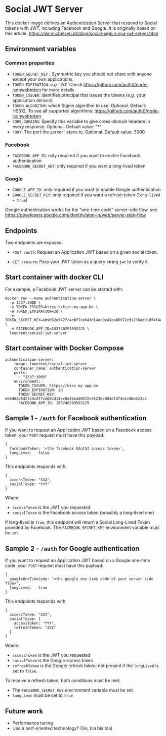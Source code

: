 # Social JWT Server

This docker image defines an Authentication Server that respond to Social tokens with JWT, including Facebook and Google.
It is originally based on this article: https://ole.michelsen.dk/blog/social-signin-spa-jwt-server.html .

## Environment variables

### Common properties

* `TOKEN_SECRET_KEY` : Symmetric key you should not share with anyone except your own applications.
* `TOKEN_EXPIRATION`: _e.g._ '2d'. Check https://github.com/auth0/node-jsonwebtoken for more details
* `TOKEN_ISSUER`: identifies principal that issues the tokens (_e.g._ your application domain)
* `TOKEN_ALGORITHM`: which Signin algorithm to use. Optional. Default: HS512. To see all supported algorithms: https://github.com/auth0/node-jsonwebtoken
* `CORS_DOMAINS`: Specify this variable to give cross-domain headers in every response. Optional. Default value: "*"
* `PORT`: The port the server listens to. Optional. Default value: 3000

### Facebook

* `FACEBOOK_APP_ID`: only required if you want to enable Facebook authentication
* `FACEBOOK_SECRET_KEY`: only required if you want a long-lived token

### Google

* `GOOGLE_APP_ID`: only required if you want to enable Google authentication
* `GOOGLE_SECRET_KEY`: only required if you want a refresh token (`long-lived = true`)

Google authentication works for the "one-time code" server-side flow. see https://developers.google.com/identity/sign-in/web/server-side-flow

## Endpoints

Two endpoints are exposed:
* `POST /auth`: Request an Application JWT based on a given social token.


* `GET /secure`: Pass your JWT token as a query string `jwt` to verify it

## Start container with docker CLI

For example, a Facebook JWT server can be started with:

```
docker run --name authentication-server \
  -p 1337:3000 \
  -e TOKEN_ISSUER=https://kiss-my-app.be \
  -e TOKEN_EXPIRATION=2d \
  -e TOKEN_SECRET_KEY=eb9d62e5427c4c8f7ce043d14ec8e42ea86972c91236edd1df4f4e1c06d623ca \
  -e FACEBOOK_APP_ID=183740293593225 \
  looorent/social-jwt-server
```

## Start container with Docker Compose

```
authentication-server:
    image: looorent/social-jwt-server
    container_name: authentication-server
    ports:
      - "1337:3000"
    environment:
      TOKEN_ISSUER: https://kiss-my-app.be
      TOKEN_EXPIRATION: 2d
      TOKEN_SECRET_KEY: eb9d62e5427c4c8f7ce043d14ec8e42ea86972c91236edd1df4f4e1c06d623ca
      FACEBOOK_APP_ID: 183740293593225
```

## Sample 1 - `/auth` for Facebook authentication

If you want to request an Application JWT based on a Facebook access token, your `POST` request must have this payload:
```
{
  facebookToken: '<the facebook OAuth2 access token>',
  longLived:   false
}
```
This endpoints responds with:
```
{
  accessToken: "XXX",
  socialToken: "YYY"
}
```
Where
* `accessToken` is the JWT you requested
* `socialToken` is the Facebook access token (possibly a long-lived one)

If long-lived is `true`, this endpoint will return a Social Long-Lived Token provided by Facebook. The `FACEBOOK_SECRET_KEY` environment variable must be set.


## Sample 2 - `/auth` for  Google authentication

If you want to request an Application JWT based on a Google one-time code, your `POST` request must have this payload:
```
{
  googleOneTimeCode: '<the google one-time code of your server-side flow>',
  longLived:   true
}
```
This endpoints responds with:
```
{
  accessToken: "XXX",
  socialToken: {
    accessToken: "YYY",
    refreshToken: "ZZZ"
  }
}
```
Where
* `accessToken` is the JWT you requested
* `socialToken` is the Google access token
* `refreshToken` is the Google refresh token; not present if the `longLived` is set to `false`.

To receive a refresh token, both conditions must be met:
* The `FACEBOOK_SECRET_KEY` environment variable must be set.
* `longLived` must be set to `true`

## Future work

* Performance tuning
* Use a perf-oriented technology? (Go, bla bla bla)
